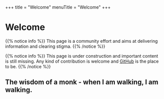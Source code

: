 +++
title = "Welcome"
menuTitle = "Welcome"
+++

# Welcome

{{% notice info %}}
This page is a community effort and aims at delivering information and clearing stigma.
{{% /notice %}}

{{% notice info %}}
This page is under construction and important content is still missing. Any kind of contribution is welcome and [GitHub](https://github.com/deeplyrouted/bpdwiki) is the place to be.
{{% /notice %}}

## The wisdom of a monk - when I am walking, I am walking.
